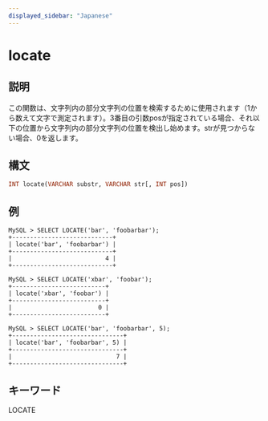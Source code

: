 ```yaml
---
displayed_sidebar: "Japanese"
---
```


# locate

## 説明

この関数は、文字列内の部分文字列の位置を検索するために使用されます（1から数えて文字で測定されます）。3番目の引数posが指定されている場合、それ以下の位置から文字列内の部分文字列の位置を検出し始めます。strが見つからない場合、0を返します。

## 構文

```Haskell
INT locate(VARCHAR substr, VARCHAR str[, INT pos])
```

## 例

```Plain Text
MySQL > SELECT LOCATE('bar', 'foobarbar');
+----------------------------+
| locate('bar', 'foobarbar') |
+----------------------------+
|                          4 |
+----------------------------+

MySQL > SELECT LOCATE('xbar', 'foobar');
+--------------------------+
| locate('xbar', 'foobar') |
+--------------------------+
|                        0 |
+--------------------------+

MySQL > SELECT LOCATE('bar', 'foobarbar', 5);
+-------------------------------+
| locate('bar', 'foobarbar', 5) |
+-------------------------------+
|                             7 |
+-------------------------------+
```

## キーワード

LOCATE